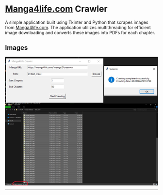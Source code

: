 # <a href = 'https://manga4life.com'>Manga4life.com</a> Crawler
A simple application built using Tkinter and Python that scrapes images from <a href = 'https://manga4life.com'>Manga4life.com</a>. The application utilizes multithreading for efficient image downloading and converts these images into PDFs for each chapter.


## Images
<div style="display: flex; flex-wrap: wrap; justify-content: space-evenly">
    <img src="images\1-50.jpg" width="100%"/>
    <img src="images\1-50pdf.jpg" width="100%"/>
</div>
<hr>